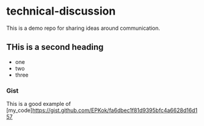 # technical-discussion
This is a demo repo for sharing ideas around communication.


## THis is a second heading

* one
* two
* three

### Gist

This is a good example of [my_code]https://gist.github.com/EPKok/fa6dbec1f81d9395bfc4a6628d16d157

